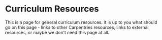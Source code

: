 # Curriculum Resources 

This is a page for general curriculum resources. 
It is up to you what should go on this page - links to other Carpentries resources, links to external resources, or maybe we don't need this page at all.  